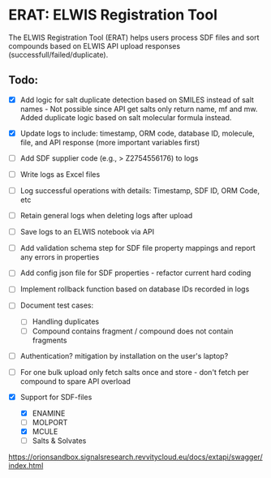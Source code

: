 # ERAT: ELWIS Registration Tool

The ELWIS Registration Tool (ERAT) helps users process SDF files and sort compounds based on ELWIS API upload responses (successfull/failed/duplicate).

## Todo:
- [X] Add logic for salt duplicate detection based on SMILES instead of salt names - Not possible since API get salts only return name, mf and mw. Added duplicate logic based on salt molecular formula instead. 
- [X] Update logs to include: timestamp, ORM code, database ID, molecule, file, and API response (more important variables first)
- [ ] Add SDF supplier code (e.g., > <ID> Z2754556176) to logs
- [ ] Write logs as Excel files
- [ ] Log successful operations with details: Timestamp, SDF ID, ORM Code, etc
- [ ] Retain general logs when deleting logs after upload
- [ ] Save logs to an ELWIS notebook via API
- [ ] Add validation schema step for SDF file property mappings and report any errors in properties
- [ ] Add config json file for SDF properties - refactor current hard coding
- [ ] Implement rollback function based on database IDs recorded in logs
- [ ] Document test cases: 
    - [ ] Handling duplicates
    - [ ] Compound contains fragment / compound does not contain fragments
- [ ] Authentication? mitigation by installation on the user's laptop?

- [ ] For one bulk upload only fetch salts once and store - don't fetch per compound to spare API overload


- [x] Support for SDF-files
    - [x] ENAMINE
    - [ ] MOLPORT
    - [X] MCULE
    - [ ] Salts & Solvates

https://orionsandbox.signalsresearch.revvitycloud.eu/docs/extapi/swagger/index.html
